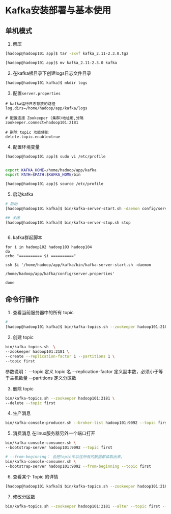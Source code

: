# Kafka安装部署与基本使用
## 单机模式
1. 解压
```sh
[hadoop@hadoop101 app]$ tar -zxvf kafka_2.11-2.3.0.tgz

[hadoop@hadoop101 app]$ mv kafka_2.11-2.3.0 kafka

```
2. 在kafka根目录下创建logs日志文件目录
```sh
[hadoop@hadoop101 kafka]$ mkdir logs
```
3. 配置`server.properties`
```properties
# kafka运行日志存放的路径
log.dirs=/home/hadoop/app/kafka/logs

# 配置连接 Zookeeper (集群)地址用,分隔
zookeeper.connect=hadoop101:2181

# 删除 topic 功能使能
delete.topic.enable=true
```
4. 配置环境变量

```sh
[hadoop@hadoop101 app]$ sudo vi /etc/profile


export KAFKA_HOME=/home/hadoop/app/kafka
export PATH=$PATH:$KAFKA_HOME/bin

[hadoop@hadoop101 app]$ source /etc/profile

```

5. 启动kafka
```sh
# 启动
[hadoop@hadoop101 kafka]$ bin/kafka-server-start.sh -daemon config/server.properties

## 关闭
[hadoop@hadoop101 kafka]$ bin/kafka-server-stop.sh stop



```
6. kafka群起脚本
```
for i in hadoop102 hadoop103 hadoop104
do
echo "========== $i =========="

ssh $i '/home/hadoop/app/kafka/bin/kafka-server-start.sh -daemon

/home/hadoop/app/kafka/config/server.properties'

done
```

## 命令行操作
1. 查看当前服务器中的所有 topic
```sh
# 
[hadoop@hadoop101 kafka]$ bin/kafka-topics.sh --zookeeper hadoop101:2181 --list
```

2. 创建 topic
```sh
bin/kafka-topics.sh  \
--zookeeper hadoop101:2181 \
--create --replication-factor 1 --partitions 1 \
--topic first
```
参数说明：
--topic 定义 topic 名
--replication-factor 定义副本数，必须小于等于主机数量
--partitions 定义分区数

3. 删除 topic
```sh
bin/kafka-topics.sh --zookeeper hadoop101:2181 \
--delete --topic first
```

4. 生产消息
```sh
bin/kafka-console-producer.sh --broker-list hadoop101:9092 --topic first
```

5. 消费消息
在linux服务器另外一个端口打开
```sh
bin/kafka-console-consumer.sh \
--bootstrap-server hadoop101:9092 --topic first

# --from-beginning： 会把topic中以往所有的数据都读取出来。
bin/kafka-console-consumer.sh \
--bootstrap-server hadoop101:9092 --from-beginning --topic first
```

6. 查看某个 Topic 的详情
```sh
[hadoop@hadoop101 kafka]$ bin/kafka-topics.sh --zookeeper hadoop101:2181 --describe --topic first
```

7. 修改分区数
```sh
bin/kafka-topics.sh --zookeeper hadoop101:2181 --alter --topic first --partitions 6
```



